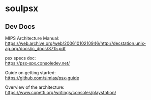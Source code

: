 # soulpsx

## Dev Docs
MIPS Architecture Manual: \
https://web.archive.org/web/20061010210946/http://decstation.unix-ag.org/docs/ic_docs/3715.pdf

psx specs doc: \
https://psx-spx.consoledev.net/

Guide on getting started: \
https://github.com/simias/psx-guide

Overview of the architecture: \
https://www.copetti.org/writings/consoles/playstation/
